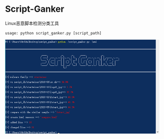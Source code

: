# Script-Ganker
Linux恶意脚本检测分类工具

```
usage: python script_ganker.py [script_path]
```

![demo图](https://github.com/G4rb3n/Script-Ganker/blob/master/img/demo.png)